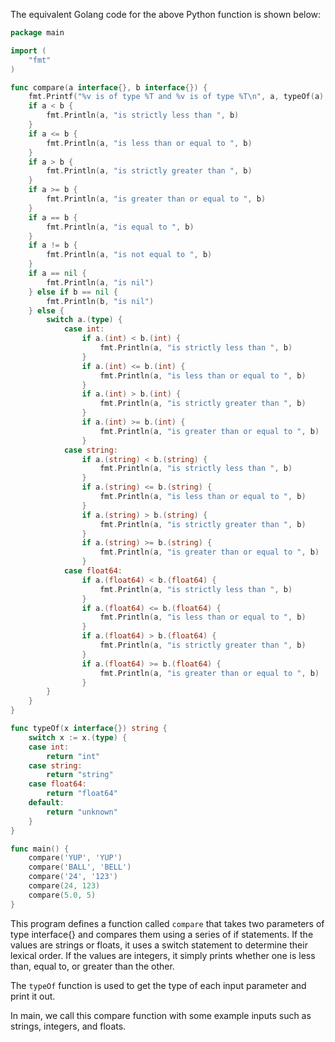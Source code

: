 The equivalent Golang code for the above Python function is shown below:

```go
package main

import (
    "fmt"
)

func compare(a interface{}, b interface{}) {
    fmt.Printf("%v is of type %T and %v is of type %T\n", a, typeOf(a), b, typeOf(b))
    if a < b {
        fmt.Println(a, "is strictly less than ", b)
    }
    if a <= b {
        fmt.Println(a, "is less than or equal to ", b)
    }
    if a > b {
        fmt.Println(a, "is strictly greater than ", b)
    }
    if a >= b {
        fmt.Println(a, "is greater than or equal to ", b)
    }
    if a == b {
        fmt.Println(a, "is equal to ", b)
    }
    if a != b {
        fmt.Println(a, "is not equal to ", b)
    }
    if a == nil {
        fmt.Println(a, "is nil")
    } else if b == nil {
        fmt.Println(b, "is nil")
    } else {
        switch a.(type) {
            case int:
                if a.(int) < b.(int) {
                    fmt.Println(a, "is strictly less than ", b)
                }
                if a.(int) <= b.(int) {
                    fmt.Println(a, "is less than or equal to ", b)
                }
                if a.(int) > b.(int) {
                    fmt.Println(a, "is strictly greater than ", b)
                }
                if a.(int) >= b.(int) {
                    fmt.Println(a, "is greater than or equal to ", b)
                }
            case string:
                if a.(string) < b.(string) {
                    fmt.Println(a, "is strictly less than ", b)
                }
                if a.(string) <= b.(string) {
                    fmt.Println(a, "is less than or equal to ", b)
                }
                if a.(string) > b.(string) {
                    fmt.Println(a, "is strictly greater than ", b)
                }
                if a.(string) >= b.(string) {
                    fmt.Println(a, "is greater than or equal to ", b)
                }
            case float64:
                if a.(float64) < b.(float64) {
                    fmt.Println(a, "is strictly less than ", b)
                }
                if a.(float64) <= b.(float64) {
                    fmt.Println(a, "is less than or equal to ", b)
                }
                if a.(float64) > b.(float64) {
                    fmt.Println(a, "is strictly greater than ", b)
                }
                if a.(float64) >= b.(float64) {
                    fmt.Println(a, "is greater than or equal to ", b)
                }
        }
    }
}

func typeOf(x interface{}) string {
    switch x := x.(type) {
    case int:
        return "int"
    case string:
        return "string"
    case float64:
        return "float64"
    default:
        return "unknown"
    }
}

func main() {
    compare('YUP', 'YUP')
    compare('BALL', 'BELL')
    compare('24', '123')
    compare(24, 123)
    compare(5.0, 5)
}
```
This program defines a function called `compare` that takes two parameters of type interface{} and compares them using a series of if statements. If the values are strings or floats, it uses a switch statement to determine their lexical order. If the values are integers, it simply prints whether one is less than, equal to, or greater than the other.

The `typeOf` function is used to get the type of each input parameter and print it out.

In main, we call this compare function with some example inputs such as strings, integers, and floats.
